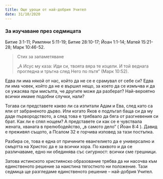 ```yaml
---
title: Още уроци от най-добрия Учител
date: 31/10/2020
---
```


### За изучаване през седмицата
Битие 3:1-11; Римляни 5:11-19; Битие 28:10-17; Йоан 1:1-14; Матей 15:21-28; Марк 10:46-52.

> <p>Стих за запаметяване</p>
> „А Исус му каза: Иди си, твоята вяра те изцели. И той веднага прогледна и тръгна след Него по пътя“ (Марк 10:52).

Едва ли има някой от нас, който да не се е срамувал от себе си? Едва ли има човек, който да не е вършил нещо, за което да се измъчва и да се ужасява при мисълта, че другите може да разберат? Най-вероятно всички имаме подобни случки, нали?

Тогава си представете какво ли са изпитали Адам и Ева, след като са яли от забраненото дърво. Или когато Яков е подлъгал баща си да му даде първородството, а след това е трябвало да бяга от разгневения си брат. Как ли е спял нощем? А представете си как се е чувствала жената, хваната в прелюбодейство, „в самото дело“ ( Йоан 8:4 ). Давид е преживял същото, а Псалом 32 е горчива изповед за тази постъпка.

Разбира се, това е една от причините евангелието да е универсално и смъртта на Христос да е за всички хора. По каквото и да се различаваме, едно ни обединява със сигурност: всички сме грешници.

Затова истинското християнско образование трябва да ни насочва към единственото решение за наистина тягостното ни положение. Тази седмица ще разгледаме единственото решение – най-добрия Учител.